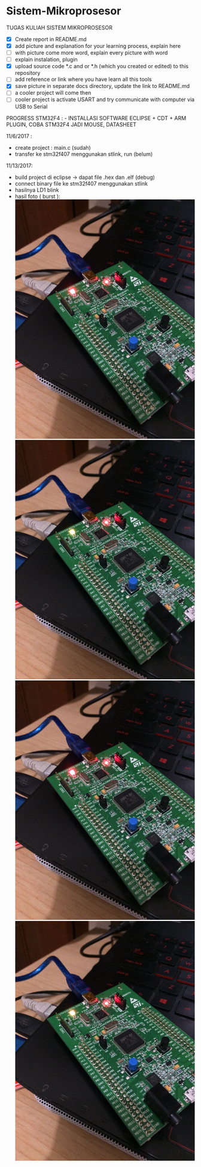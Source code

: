 # Sistem-Mikroprosesor
TUGAS KULIAH SISTEM MIKROPROSESOR

- [x] Create report in README.md
- [x] add picture and explanation for your learning process, explain here  
- [ ] with picture come more word, explain every picture with word  
- [ ] explain instalation, plugin  
- [x] upload source code *.c and or *.h (which you created or edited) to this repository  
- [ ] add reference or link where you have learn all this tools  
- [x] save picture in separate docs directory, update the link to README.md  
- [ ] a cooler project will come then  
- [ ] cooler project is activate USART and try communicate with computer via USB to Serial  

PROGRESS STM32F4 : - INSTALLASI SOFTWARE ECLIPSE + CDT + ARM PLUGIN, COBA STM32F4 JADI MOUSE, DATASHEET

11/6/2017 : 
- create project : main.c (sudah)
- transfer ke stm32f407 menggunakan stlink, run (belum)

11/13/2017: 
- build project di eclipse -> dapat file .hex dan .elf (debug)
- connect binary file ke stm32f407 menggunakan stlink
- hasilnya LD1 blink
- hasil foto  ( burst ):
            ![LD1 Blink (1)](https://github.com/leonardgozal/Sistem-Mikroprosesor/blob/master/docs/IMG_4585.JPG)
            ![LD1 Blink (2)](https://github.com/leonardgozal/Sistem-Mikroprosesor/blob/master/docs/IMG_4586.JPG)
            ![LD1 Blink (3)](https://github.com/leonardgozal/Sistem-Mikroprosesor/blob/master/docs/IMG_4587.JPG)
            ![LD1 Blink (4)](https://github.com/leonardgozal/Sistem-Mikroprosesor/blob/master/docs/IMG_4588.JPG)
